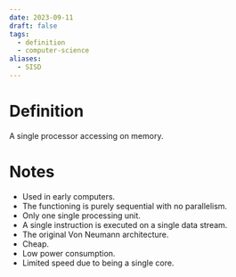```yaml
---
date: 2023-09-11
draft: false
tags:
  - definition
  - computer-science
aliases:
  - SISD
---
```

# Definition

A single processor accessing on memory.

# Notes

- Used in early computers.
- The functioning is purely sequential with no parallelism.
- Only one single processing unit.
- A single instruction is executed on a single data stream.
- The original Von Neumann architecture.
- Cheap.
- Low power consumption.
- Limited speed due to being a single core.